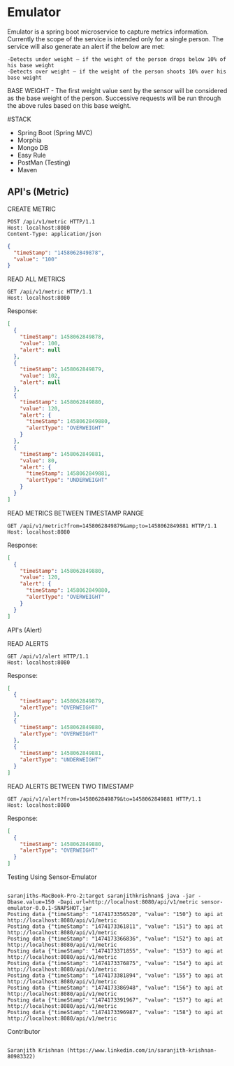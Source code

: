 # Emulator
Emulator is a spring boot microservice to capture metrics information. Currently the scope of the service is intended only for a single person. The service will also generate an alert if the below are met:
```
-Detects under weight – if the weight of the person drops below 10% of his base weight
-Detects over weight – if the weight of the person shoots 10% over his base weight
```
BASE WEIGHT - The first weight value sent by the sensor will be considered as the base weight of the person. Successive requests will be run through the above rules based on this base weight.

#STACK
-	Spring Boot (Spring MVC)
-	Morphia
-	Mongo DB
-	Easy Rule
-	PostMan (Testing)
-	Maven



## API's (Metric)

CREATE METRIC
```
POST /api/v1/metric HTTP/1.1
Host: localhost:8080
Content-Type: application/json
```
```json
{
  "timeStamp": "1458062849878", 
  "value": "100"
}
``` 
READ ALL METRICS
```
GET /api/v1/metric HTTP/1.1
Host: localhost:8080
```
Response:
```json
[
  {
    "timeStamp": 1458062849878,
    "value": 100,
    "alert": null
  },
  {
    "timeStamp": 1458062849879,
    "value": 102,
    "alert": null
  },
  {
    "timeStamp": 1458062849880,
    "value": 120,
    "alert": {
      "timeStamp": 1458062849880,
      "alertType": "OVERWEIGHT"
    }
  },
  {
    "timeStamp": 1458062849881,
    "value": 80,
    "alert": {
      "timeStamp": 1458062849881,
      "alertType": "UNDERWEIGHT"
    }
  }
]
```

READ METRICS BETWEEN TIMESTAMP RANGE
```
GET /api/v1/metric?from=1458062849879&amp;to=1458062849881 HTTP/1.1
Host: localhost:8080
```
Response:
```json
[
  {
    "timeStamp": 1458062849880,
    "value": 120,
    "alert": {
      "timeStamp": 1458062849880,
      "alertType": "OVERWEIGHT"
    }
  }
]
```


API's (Alert)

READ ALERTS
```
GET /api/v1/alert HTTP/1.1
Host: localhost:8080
```

Response:
```json
[
  {
    "timeStamp": 1458062849879,
    "alertType": "OVERWEIGHT"
  },
  {
    "timeStamp": 1458062849880,
    "alertType": "OVERWEIGHT"
  },
  {
    "timeStamp": 1458062849881,
    "alertType": "UNDERWEIGHT"
  }
]
```

READ ALERTS BETWEEN TWO TIMESTAMP
```
GET /api/v1/alert?from=1458062849879&to=1458062849881 HTTP/1.1
Host: localhost:8080
```
Response:
```json
[
  {
    "timeStamp": 1458062849880,
    "alertType": "OVERWEIGHT"
  }
]
```

Testing Using Sensor-Emulator
```

saranjiths-MacBook-Pro-2:target saranjithkrishnan$ java -jar -Dbase.value=150 -Dapi.url=http://localhost:8080/api/v1/metric sensor-emulator-0.0.1-SNAPSHOT.jar
Posting data {"timeStamp": "1474173356520", "value": "150"} to api at http://localhost:8080/api/v1/metric
Posting data {"timeStamp": "1474173361811", "value": "151"} to api at http://localhost:8080/api/v1/metric
Posting data {"timeStamp": "1474173366836", "value": "152"} to api at http://localhost:8080/api/v1/metric
Posting data {"timeStamp": "1474173371855", "value": "153"} to api at http://localhost:8080/api/v1/metric
Posting data {"timeStamp": "1474173376875", "value": "154"} to api at http://localhost:8080/api/v1/metric
Posting data {"timeStamp": "1474173381894", "value": "155"} to api at http://localhost:8080/api/v1/metric
Posting data {"timeStamp": "1474173386948", "value": "156"} to api at http://localhost:8080/api/v1/metric
Posting data {"timeStamp": "1474173391967", "value": "157"} to api at http://localhost:8080/api/v1/metric
Posting data {"timeStamp": "1474173396987", "value": "158"} to api at http://localhost:8080/api/v1/metric
```

Contributor
```

Saranjith Krishnan (https://www.linkedin.com/in/saranjith-krishnan-80983322)
```
